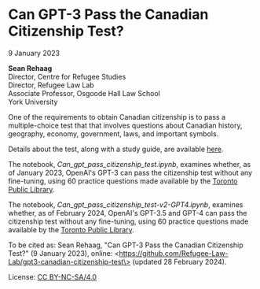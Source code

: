 # Can GPT-3 Pass the Canadian Citizenship Test?

9 January 2023

**Sean Rehaag**\
Director, Centre for Refugee Studies\
Director, Refugee Law Lab\
Associate Professor, Osgoode Hall Law School\
York University

One of the requirements to obtain Canadian citizenship is to pass a multiple-choice test that that involves questions about Canadian history, geography, economy, government, laws, and important symbols.

Details about the test, along with a study guide, are available [here](https://www.canada.ca/en/immigration-refugees-citizenship/services/canadian-citizenship/become-canadian-citizen/citizenship-test.html).

The notebook, *Can_gpt_pass_citizenship_test.ipynb*, examines whether, as of January 2023, OpenAI's GPT-3 can pass the citizenship test without any fine-tuning, using 60 practice questions made available by the [Toronto Public Library](https://www.torontopubliclibrary.ca/new-to-canada/citizenship.jsp). 

The notebook, *Can_gpt_pass_citizenship_test-v2-GPT4.ipynb*, examines whether, as of February 2024, OpenAI's GPT-3.5 and GPT-4 can pass the citizenship test without any fine-tuning, using 60 practice questions made available by the [Toronto Public Library](https://www.torontopubliclibrary.ca/new-to-canada/citizenship.jsp). 

To be cited as: Sean Rehaag, "Can GPT-3 Pass the Canadian Citizenship Test?" (9 January 2023), online: \<https://github.com/Refugee-Law-Lab/gpt3-canadian-citizenship-test\> (updated 28 February 2024).

License: [CC BY-NC-SA/4.0](https://creativecommons.org/licenses/by-nc-sa/4.0)